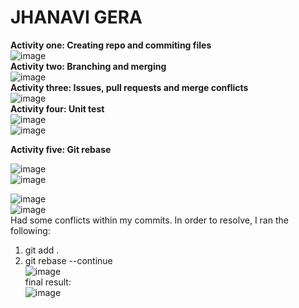 # JHANAVI GERA
**Activity one: Creating repo and commiting files**<br>
![image](https://github.com/jhanavigera/ECE444-F2023-Assignment1/assets/76650476/f806ac98-c9d0-4b0b-aa1f-b818be589b81) <br>
**Activity two: Branching and merging**<br>
![image](https://github.com/jhanavigera/ECE444-F2023-Assignment1/assets/76650476/7d87a021-6e71-47dd-99c9-d3df73af9916) <br>
**Activity three: Issues, pull requests and merge conflicts**<br>
![image](https://github.com/jhanavigera/ECE444-F2023-Assignment1/assets/76650476/19ff51f7-3baf-4e9d-832e-1e53ce7872a3) <br>
**Activity four: Unit test** <br>
![image](https://github.com/jhanavigera/ECE444-F2023-Assignment1/assets/76650476/7df308e4-aa3b-4e92-9bee-ebfe97f66aae) <br>
![image](https://github.com/jhanavigera/ECE444-F2023-Assignment1/assets/76650476/eadad379-d694-4b69-bd54-aced902a4556) <br>

**Activity five: Git rebase** <br>

![image](https://github.com/jhanavigera/ECE444-F2023-Assignment1/assets/76650476/cbcf3965-c573-4844-a315-a762077bda01) <br>
![image](https://github.com/jhanavigera/ECE444-F2023-Assignment1/assets/76650476/bef22b2b-4dc5-4c89-b476-94368c081a4e) <br>

![image](https://github.com/jhanavigera/ECE444-F2023-Assignment1/assets/76650476/fbb90f43-c058-4ec9-96ed-a2543cbdb4e7)  <br>
![image](https://github.com/jhanavigera/ECE444-F2023-Assignment1/assets/76650476/62bbb94d-6305-4cd3-a9ab-386db4b9ce54)  <br>
Had some conflicts within my commits. In order to resolve, I ran the following:  <br>
1. git add .  <br>
2. git rebase --continue  <br>
![image](https://github.com/jhanavigera/ECE444-F2023-Assignment1/assets/76650476/6aa065d6-73a6-4679-9ac1-f6f33948049a)  <br>
final result:  <br>
![image](https://github.com/jhanavigera/ECE444-F2023-Assignment1/assets/76650476/c6c13046-2f12-4f48-8253-c736e13a03c9)  <br>






